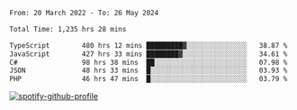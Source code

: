 <!--START_SECTION:waka-->

```txt
From: 20 March 2022 - To: 26 May 2024

Total Time: 1,235 hrs 28 mins

TypeScript        480 hrs 12 mins █████████▓░░░░░░░░░░░░░░░   38.87 %
JavaScript        427 hrs 33 mins ████████▓░░░░░░░░░░░░░░░░   34.61 %
C#                98 hrs 38 mins  ██░░░░░░░░░░░░░░░░░░░░░░░   07.98 %
JSON              48 hrs 33 mins  █░░░░░░░░░░░░░░░░░░░░░░░░   03.93 %
PHP               46 hrs 47 mins  █░░░░░░░░░░░░░░░░░░░░░░░░   03.79 %
```

<!--END_SECTION:waka-->
[![spotify-github-profile](https://spotify-github-profile.vercel.app/api/view?uid=c00zprrvy9xiloa9qnco3hmng&cover_image=true&theme=novatorem&show_offline=false&background_color=121212&bar_color=53b14f&bar_color_cover=false)](https://spotify-github-profile.vercel.app/api/view?uid=c00zprrvy9xiloa9qnco3hmng&redirect=true)



